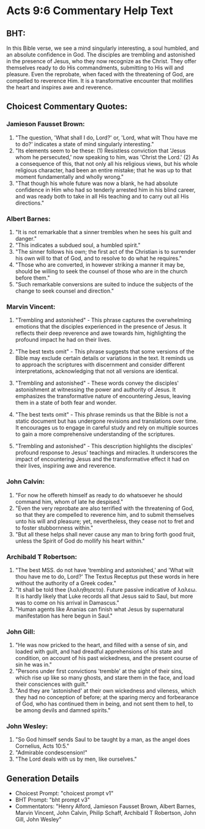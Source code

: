 # Acts 9:6 Commentary Help Text

## BHT:
In this Bible verse, we see a mind singularly interesting, a soul humbled, and an absolute confidence in God. The disciples are trembling and astonished in the presence of Jesus, who they now recognize as the Christ. They offer themselves ready to do His commandments, submitting to His will and pleasure. Even the reprobate, when faced with the threatening of God, are compelled to reverence Him. It is a transformative encounter that mollifies the heart and inspires awe and reverence.

## Choicest Commentary Quotes:
### Jamieson Fausset Brown:
1. "The question, 'What shall I do, Lord?' or, 'Lord, what wilt Thou have me to do?' indicates a state of mind singularly interesting."
2. "Its elements seem to be these: (1) Resistless conviction that 'Jesus whom he persecuted,' now speaking to him, was 'Christ the Lord.' (2) As a consequence of this, that not only all his religious views, but his whole religious character, had been an entire mistake; that he was up to that moment fundamentally and wholly wrong."
3. "That though his whole future was now a blank, he had absolute confidence in Him who had so tenderly arrested him in his blind career, and was ready both to take in all His teaching and to carry out all His directions."

### Albert Barnes:
1. "It is not remarkable that a sinner trembles when he sees his guilt and danger."
2. "This indicates a subdued soul, a humbled spirit."
3. "The sinner follows his own; the first act of the Christian is to surrender his own will to that of God, and to resolve to do what he requires."
4. "Those who are converted, in however striking a manner it may be, should be willing to seek the counsel of those who are in the church before them."
5. "Such remarkable conversions are suited to induce the subjects of the change to seek counsel and direction."

### Marvin Vincent:
1. "Trembling and astonished" - This phrase captures the overwhelming emotions that the disciples experienced in the presence of Jesus. It reflects their deep reverence and awe towards him, highlighting the profound impact he had on their lives.

2. "The best texts omit" - This phrase suggests that some versions of the Bible may exclude certain details or variations in the text. It reminds us to approach the scriptures with discernment and consider different interpretations, acknowledging that not all versions are identical.

3. "Trembling and astonished" - These words convey the disciples' astonishment at witnessing the power and authority of Jesus. It emphasizes the transformative nature of encountering Jesus, leaving them in a state of both fear and wonder.

4. "The best texts omit" - This phrase reminds us that the Bible is not a static document but has undergone revisions and translations over time. It encourages us to engage in careful study and rely on multiple sources to gain a more comprehensive understanding of the scriptures.

5. "Trembling and astonished" - This description highlights the disciples' profound response to Jesus' teachings and miracles. It underscores the impact of encountering Jesus and the transformative effect it had on their lives, inspiring awe and reverence.

### John Calvin:
1. "For now he offereth himself as ready to do whatsoever he should command him, whom of late he despised."
2. "Even the very reprobate are also terrified with the threatening of God, so that they are compelled to reverence him, and to submit themselves unto his will and pleasure; yet, nevertheless, they cease not to fret and to foster stubbornness within."
3. "But all these helps shall never cause any man to bring forth good fruit, unless the Spirit of God do mollify his heart within."

### Archibald T Robertson:
1. "The best MSS. do not have 'trembling and astonished,' and 'What wilt thou have me to do, Lord?' The Textus Receptus put these words in here without the authority of a Greek codex." 
2. "It shall be told thee (λαληθησετα). Future passive indicative of λαλεω. It is hardly likely that Luke records all that Jesus said to Saul, but more was to come on his arrival in Damascus."
3. "Human agents like Ananias can finish what Jesus by supernatural manifestation has here begun in Saul."

### John Gill:
1. "He was now pricked to the heart, and filled with a sense of sin, and loaded with guilt, and had dreadful apprehensions of his state and condition, on account of his past wickedness, and the present course of sin he was in."
2. "Persons under first convictions 'tremble' at the sight of their sins, which rise up like so many ghosts, and stare them in the face, and load their consciences with guilt."
3. "And they are 'astonished' at their own wickedness and vileness, which they had no conception of before; at the sparing mercy and forbearance of God, who has continued them in being, and not sent them to hell, to be among devils and damned spirits."

### John Wesley:
1. "So God himself sends Saul to be taught by a man, as the angel does Cornelius, Acts 10:5."
2. "Admirable condescension!"
3. "The Lord deals with us by men, like ourselves."


## Generation Details
- Choicest Prompt: "choicest prompt v1"
- BHT Prompt: "bht prompt v3"
- Commentators: "Henry Alford, Jamieson Fausset Brown, Albert Barnes, Marvin Vincent, John Calvin, Philip Schaff, Archibald T Robertson, John Gill, John Wesley"

